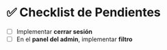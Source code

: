 # ✅ Checklist de Pendientes

- [ ] Implementar **cerrar sesión**
- [ ] En el **panel del admin**, implementar **filtro**

<!-- @import "[TOC]" {cmd="toc" depthFrom=1 depthTo=6 orderedList=false} -->
